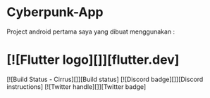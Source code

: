 # Cyberpunk-App
 
Project android pertama saya yang dibuat menggunakan :

# [![Flutter logo][]][flutter.dev]

[![Build Status - Cirrus][]][Build status]
[![Discord badge][]][Discord instructions]
[![Twitter handle][]][Twitter badge]
